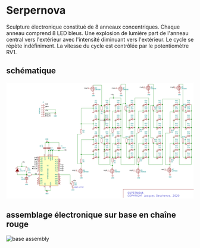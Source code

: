 # Serpernova 

Sculpture électronique constitué de 8 anneaux concentriques. Chaque anneau comprend 8 LED bleus. Une explosion de lumière part de l'anneau central vers l'extérieur avec l'intensité diminuant vers l'extérieur. Le cycle se répète indéfiniment. La vitesse du cycle est contrôlée par le potentiomètre RV1.

## schématique

![supernova schematic](docs/supernova-schematic.png)

## assemblage électronique sur base en chaîne rouge

![base assembly](docs/base-assembly.png)

